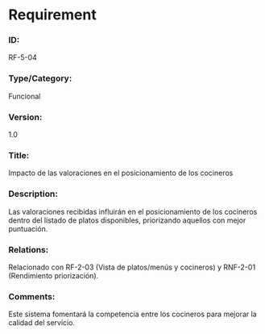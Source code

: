# Requirement
### ID: 
RF-5-04
### Type/Category: 
Funcional 
### Version: 
1.0
### Title: 
Impacto de las valoraciones en el posicionamiento de los cocineros
### Description:
Las valoraciones recibidas influirán en el posicionamiento de los cocineros dentro del listado de platos disponibles, priorizando aquellos con mejor puntuación.
### Relations: 
Relacionado con RF-2-03 (Vista de platos/menús y cocineros) y RNF-2-01 (Rendimiento priorización).
### Comments:
Este sistema fomentará la competencia entre los cocineros para mejorar la calidad del servicio.

